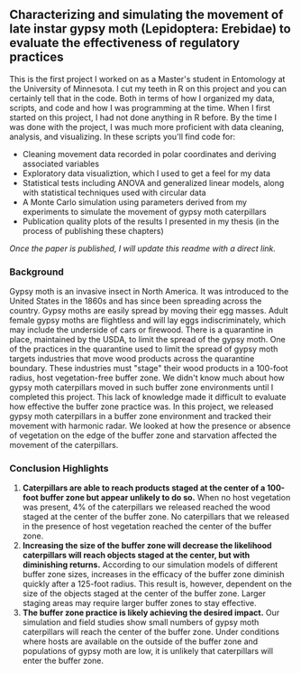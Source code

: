 ## Characterizing and simulating the movement of late instar gypsy moth (Lepidoptera: Erebidae) to evaluate the effectiveness of regulatory practices

This is the first project I worked on as a Master's student in Entomology at the University of Minnesota. I cut my teeth in R on this project and you can certainly tell that in the code. Both in terms of how I organized my data, scripts, and code and how I was programming at the time. When I first started on this project, I had not done anything in R before. By the time I was done with the project, I was much more proficient with data cleaning, analysis, and visualizing. In these scripts you'll find code for:

- Cleaning movement data recorded in polar coordinates and deriving associated variables
- Exploratory data visualiztion, which I used to get a feel for my data
- Statistical tests including ANOVA and generalized linear models, along with statistical techniques used with circular data
- A Monte Carlo simulation using parameters derived from my experiments to simulate the movement of gypsy moth caterpillars
- Publication quality plots of the results I presented in my thesis (in the process of publishing these chapters)

*Once the paper is published, I will update this readme with a direct link.* 

### Background 
Gypsy moth is an invasive insect in North America. It was introduced to the United States in the 1860s and has since been spreading across the country. Gypsy moths are easily spread by moving their egg masses. Adult female gypsy moths are flightless and will lay eggs indiscriminately, which may include the underside of cars or firewood. There is a quarantine in place, maintained by the USDA, to limit the spread of the gypsy moth. One of the practices in the quarantine used to limit the spread of gypsy moth targets industries that move wood products across the quarantine boundary. These industries must "stage" their wood products in a 100-foot radius, host vegetation-free buffer zone. We didn't know much about how gypsy moth caterpillars moved in such buffer zone environments until I completed this project. This lack of knowledge made it difficult to evaluate how effective the buffer zone practice was. In this project, we released gypsy moth caterpillars in a buffer zone environment and tracked their movement with harmonic radar. We looked at how the presence or absence of vegetation on the edge of the buffer zone and starvation affected the movement of the caterpillars. 

### Conclusion Highlights

1) **Caterpillars are able to reach products staged at the center of a 100-foot buffer zone but appear unlikely to do so.** When no host vegetation was present, 4% of the caterpillars we released reached the wood staged at the center of the buffer zone. No caterpillars that we released in the presence of host vegetation reached the center of the buffer zone.
2) **Increasing the size of the buffer zone will decrease the likelihood caterpillars will reach objects staged at the center, but with diminishing returns.** According to our simulation models of different buffer zone sizes, increases in the efficacy of the buffer zone diminish quickly after a 125-foot radius. This result is, however, dependent on the size of the objects staged at the center of the buffer zone. Larger staging areas may require larger buffer zones to stay effective.
3) **The buffer zone practice is likely achieving the desired impact.** Our simulation and field studies show small numbers of gypsy moth caterpillars will reach the center of the buffer zone. Under conditions where hosts are available on the outside of the buffer zone and populations of gypsy moth are low, it is unlikely that caterpillars will enter the buffer zone.





